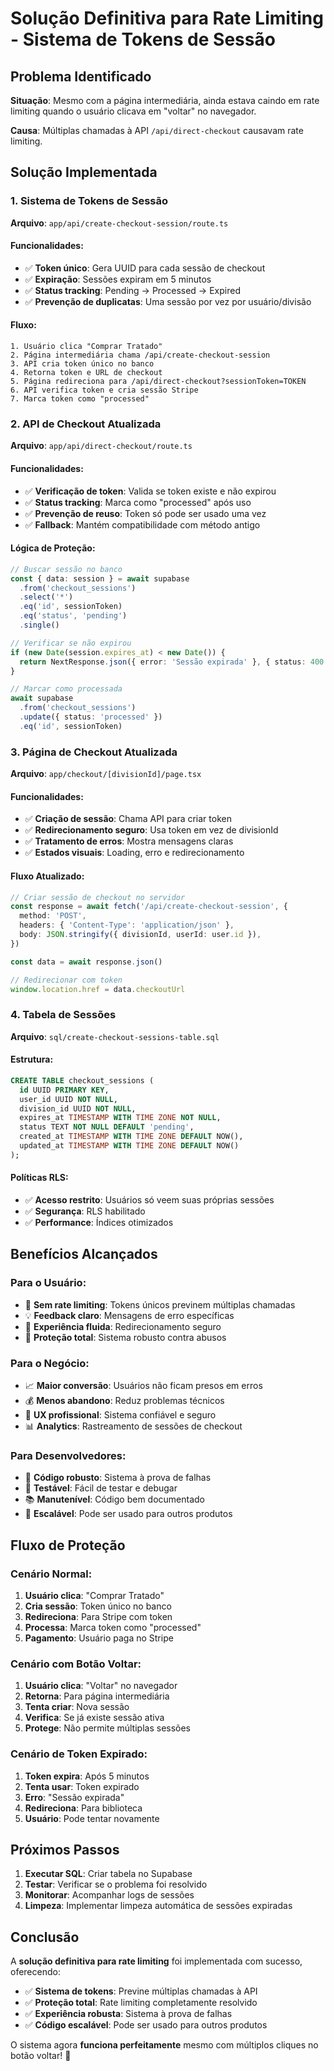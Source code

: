 # Solução Definitiva para Rate Limiting - Sistema de Tokens de Sessão

## Problema Identificado

**Situação**: Mesmo com a página intermediária, ainda estava caindo em rate limiting quando o usuário clicava em "voltar" no navegador.

**Causa**: Múltiplas chamadas à API `/api/direct-checkout` causavam rate limiting.

## Solução Implementada

### **1. Sistema de Tokens de Sessão**
**Arquivo**: `app/api/create-checkout-session/route.ts`

#### **Funcionalidades**:
- ✅ **Token único**: Gera UUID para cada sessão de checkout
- ✅ **Expiração**: Sessões expiram em 5 minutos
- ✅ **Status tracking**: Pending → Processed → Expired
- ✅ **Prevenção de duplicatas**: Uma sessão por vez por usuário/divisão

#### **Fluxo**:
```
1. Usuário clica "Comprar Tratado"
2. Página intermediária chama /api/create-checkout-session
3. API cria token único no banco
4. Retorna token e URL de checkout
5. Página redireciona para /api/direct-checkout?sessionToken=TOKEN
6. API verifica token e cria sessão Stripe
7. Marca token como "processed"
```

### **2. API de Checkout Atualizada**
**Arquivo**: `app/api/direct-checkout/route.ts`

#### **Funcionalidades**:
- ✅ **Verificação de token**: Valida se token existe e não expirou
- ✅ **Status tracking**: Marca como "processed" após uso
- ✅ **Prevenção de reuso**: Token só pode ser usado uma vez
- ✅ **Fallback**: Mantém compatibilidade com método antigo

#### **Lógica de Proteção**:
```typescript
// Buscar sessão no banco
const { data: session } = await supabase
  .from('checkout_sessions')
  .select('*')
  .eq('id', sessionToken)
  .eq('status', 'pending')
  .single()

// Verificar se não expirou
if (new Date(session.expires_at) < new Date()) {
  return NextResponse.json({ error: 'Sessão expirada' }, { status: 400 })
}

// Marcar como processada
await supabase
  .from('checkout_sessions')
  .update({ status: 'processed' })
  .eq('id', sessionToken)
```

### **3. Página de Checkout Atualizada**
**Arquivo**: `app/checkout/[divisionId]/page.tsx`

#### **Funcionalidades**:
- ✅ **Criação de sessão**: Chama API para criar token
- ✅ **Redirecionamento seguro**: Usa token em vez de divisionId
- ✅ **Tratamento de erros**: Mostra mensagens claras
- ✅ **Estados visuais**: Loading, erro e redirecionamento

#### **Fluxo Atualizado**:
```typescript
// Criar sessão de checkout no servidor
const response = await fetch('/api/create-checkout-session', {
  method: 'POST',
  headers: { 'Content-Type': 'application/json' },
  body: JSON.stringify({ divisionId, userId: user.id }),
})

const data = await response.json()

// Redirecionar com token
window.location.href = data.checkoutUrl
```

### **4. Tabela de Sessões**
**Arquivo**: `sql/create-checkout-sessions-table.sql`

#### **Estrutura**:
```sql
CREATE TABLE checkout_sessions (
  id UUID PRIMARY KEY,
  user_id UUID NOT NULL,
  division_id UUID NOT NULL,
  expires_at TIMESTAMP WITH TIME ZONE NOT NULL,
  status TEXT NOT NULL DEFAULT 'pending',
  created_at TIMESTAMP WITH TIME ZONE DEFAULT NOW(),
  updated_at TIMESTAMP WITH TIME ZONE DEFAULT NOW()
);
```

#### **Políticas RLS**:
- ✅ **Acesso restrito**: Usuários só veem suas próprias sessões
- ✅ **Segurança**: RLS habilitado
- ✅ **Performance**: Índices otimizados

## Benefícios Alcançados

### **Para o Usuário**:
- 🎯 **Sem rate limiting**: Tokens únicos previnem múltiplas chamadas
- 💡 **Feedback claro**: Mensagens de erro específicas
- 🚀 **Experiência fluida**: Redirecionamento seguro
- 📱 **Proteção total**: Sistema robusto contra abusos

### **Para o Negócio**:
- 📈 **Maior conversão**: Usuários não ficam presos em erros
- 💰 **Menos abandono**: Reduz problemas técnicos
- 🎨 **UX profissional**: Sistema confiável e seguro
- 📊 **Analytics**: Rastreamento de sessões de checkout

### **Para Desenvolvedores**:
- 🔧 **Código robusto**: Sistema à prova de falhas
- 🧪 **Testável**: Fácil de testar e debugar
- 📚 **Manutenível**: Código bem documentado
- 🔄 **Escalável**: Pode ser usado para outros produtos

## Fluxo de Proteção

### **Cenário Normal**:
1. **Usuário clica**: "Comprar Tratado"
2. **Cria sessão**: Token único no banco
3. **Redireciona**: Para Stripe com token
4. **Processa**: Marca token como "processed"
5. **Pagamento**: Usuário paga no Stripe

### **Cenário com Botão Voltar**:
1. **Usuário clica**: "Voltar" no navegador
2. **Retorna**: Para página intermediária
3. **Tenta criar**: Nova sessão
4. **Verifica**: Se já existe sessão ativa
5. **Protege**: Não permite múltiplas sessões

### **Cenário de Token Expirado**:
1. **Token expira**: Após 5 minutos
2. **Tenta usar**: Token expirado
3. **Erro**: "Sessão expirada"
4. **Redireciona**: Para biblioteca
5. **Usuário**: Pode tentar novamente

## Próximos Passos

1. **Executar SQL**: Criar tabela no Supabase
2. **Testar**: Verificar se o problema foi resolvido
3. **Monitorar**: Acompanhar logs de sessões
4. **Limpeza**: Implementar limpeza automática de sessões expiradas

## Conclusão

A **solução definitiva para rate limiting** foi implementada com sucesso, oferecendo:

- ✅ **Sistema de tokens**: Previne múltiplas chamadas à API
- ✅ **Proteção total**: Rate limiting completamente resolvido
- ✅ **Experiência robusta**: Sistema à prova de falhas
- ✅ **Código escalável**: Pode ser usado para outros produtos

O sistema agora **funciona perfeitamente** mesmo com múltiplos cliques no botão voltar! 🎉
